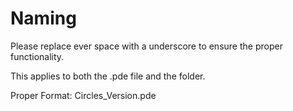 # Naming

Please replace ever space with a underscore to ensure the proper functionality.

This applies to both the .pde file and the folder.

Proper Format: Circles_Version.pde

